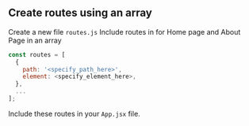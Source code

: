 ## Create routes using an array

Create a new file `routes.js`
Include routes in for Home page and About Page in an array

```js
const routes = [
  {
    path: '<specify_path_here>',
    element: <specify_element_here>,
  },
  ...
];
```

Include these routes in your `App.jsx` file.
